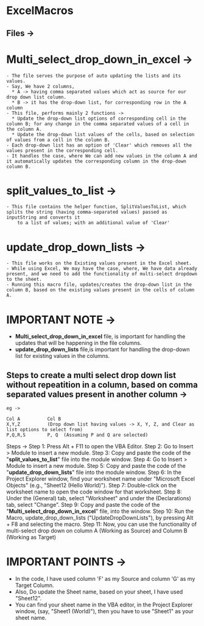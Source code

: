 # ExcelMacros

## Files ->
  
  # Multi_select_drop_down_in_excel -> 
    - The file serves the purpose of auto updating the lists and its values.
    - Say, We have 2 columns, 
      * A -> having comma separated values which act as source for our drop down list column.
      * B -> it has the drop-down list, for corresponding row in the A column
    - This file, performs mainly 2 functions ->
      * Update the drop-down list options of corresponding cell in the column B; for any change in the comma separated values of a cell in the column A.
      * Update the drop-down list values of the cells, based on selection of values from a cell in the column B.
    - Each drop-down list has an option of 'Clear' which removes all the values present in the corresponding cell.
    - It handles the case, where We can add new values in the column A and it automatically updates the corresponding column in the drop-down column B.

  # split_values_to_list ->
    - This file contains the helper function, SplitValuesToList, which splits the string (having comma-separated values) passed as inputString and converts it 
        to a list of values; with an additional value of 'Clear'

  # update_drop_down_lists ->
    - This file works on the Existing values present in the Excel sheet.
    - While using Excel, We may have the case, where, We have data already present, and we need to add the functionality of multi-select dropdown to the sheet.
    - Running this macro file, updates/creates the drop-down list in the column B, based on the existing values present in the cells of column A.

# IMPORTANT NOTE -> 
  - **Multi_select_drop_down_in_excel** file, is important for handling the updates that will be happening in the file columns.
  - **update_drop_down_lists** file,is important for handling the drop-down list for existing values in the columns.
  

## Steps to create a multi select drop down list without repeatition in a column, based on comma separated values present in another column ->
    eg -> 
    
    Col A          Col B
    X,Y,Z          (Drop down list having values -> X, Y, Z, and Clear as list options to select from)
    P,Q,R,S        P, Q  (Assuming P and Q are selected)

  Steps ->
      Step 1: Press Alt + F11 to open the VBA Editor.
      Step 2: Go to Insert > Module to insert a new module.
      Step 3: Copy and paste the code of the "**split_values_to_list**" file into the module window.
      Step 4: Go to Insert > Module to insert a new module.
      Step 5: Copy and paste the code of the "**update_drop_down_lists**" file into the module window.
      Step 6: In the Project Explorer window, find your worksheet name under "Microsoft Excel Objects" (e.g., "Sheet12 (Hello World)").
      Step 7: Double-click on the worksheet name to open the code window for that worksheet.
      Step 8: Under the (General) tab, select "Worksheet" and under the (Declarations) tab, select "Change".
      Step 9: Copy and paste the code of the "**Multi_select_drop_down_in_excel**" file, into the window.
      Step 10: Run the Macro, update_drop_down_lists ("UpdateDropDownLists"), by pressing Alt + F8 and selecting the macro.
      Step 11: Now, you can use the functionality of multi-select drop down on column A (Working as Source) and Column B (Working as Target)

# IMPORTANT POINTS ->
  - In the code, I have used column 'F' as my Source and column 'G' as my Target Column.
  - Also, Do update the Sheet name, based on your sheet, I have used "Sheet12".
  - You can find your sheet name in the VBA editor, in the Project Explorer window, (say, "Sheet1 (World)"), then you have to use "Sheet1" as your sheet name.

